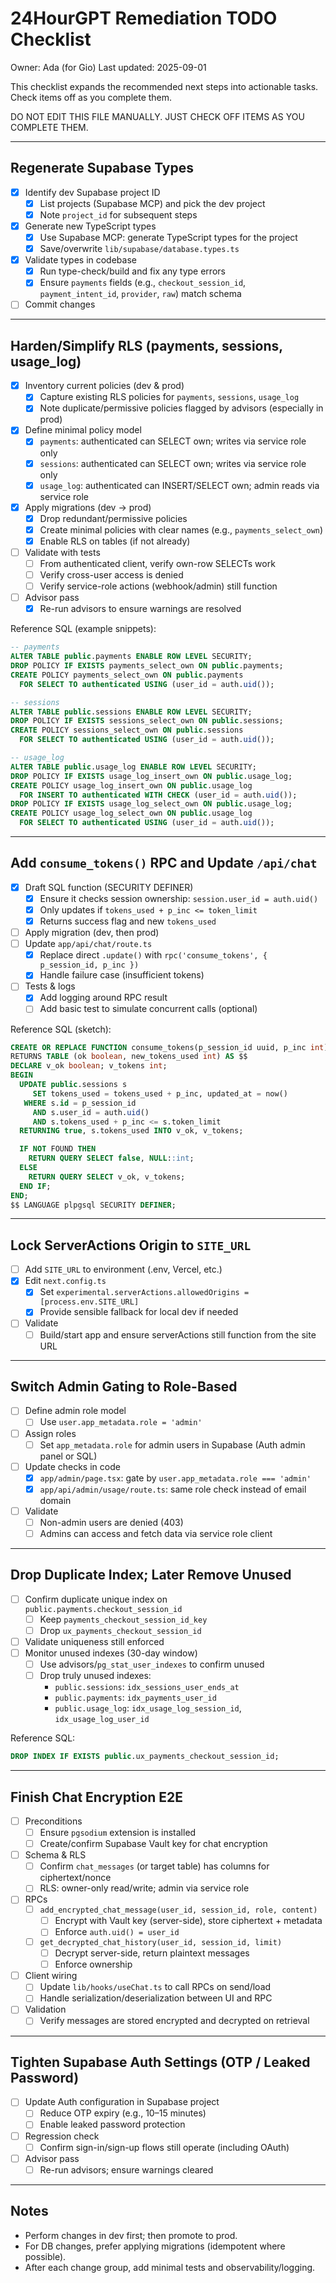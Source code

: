 # 24HourGPT Remediation TODO Checklist

Owner: Ada (for Gio)
Last updated: 2025-09-01

This checklist expands the recommended next steps into actionable tasks. Check items off as you complete them.

DO NOT EDIT THIS FILE MANUALLY. JUST CHECK OFF ITEMS AS YOU COMPLETE THEM.

---

## Regenerate Supabase Types

- [x] Identify dev Supabase project ID
  - [x] List projects (Supabase MCP) and pick the dev project
  - [x] Note `project_id` for subsequent steps
- [x] Generate new TypeScript types
  - [x] Use Supabase MCP: generate TypeScript types for the project
  - [x] Save/overwrite `lib/supabase/database.types.ts`
- [x] Validate types in codebase
  - [x] Run type-check/build and fix any type errors
  - [x] Ensure `payments` fields (e.g., `checkout_session_id`, `payment_intent_id`, `provider`, `raw`) match schema
- [ ] Commit changes

---

## Harden/Simplify RLS (payments, sessions, usage_log)

- [x] Inventory current policies (dev & prod)
  - [x] Capture existing RLS policies for `payments`, `sessions`, `usage_log`
  - [x] Note duplicate/permissive policies flagged by advisors (especially in prod)
- [x] Define minimal policy model
  - [x] `payments`: authenticated can SELECT own; writes via service role only
  - [x] `sessions`: authenticated can SELECT own; writes via service role only
  - [x] `usage_log`: authenticated can INSERT/SELECT own; admin reads via service role
- [x] Apply migrations (dev → prod)
  - [x] Drop redundant/permissive policies
  - [x] Create minimal policies with clear names (e.g., `payments_select_own`)
  - [x] Enable RLS on tables (if not already)
- [ ] Validate with tests
  - [ ] From authenticated client, verify own-row SELECTs work
  - [ ] Verify cross-user access is denied
  - [ ] Verify service-role actions (webhook/admin) still function
- [ ] Advisor pass
  - [x] Re-run advisors to ensure warnings are resolved

Reference SQL (example snippets):
```sql
-- payments
ALTER TABLE public.payments ENABLE ROW LEVEL SECURITY;
DROP POLICY IF EXISTS payments_select_own ON public.payments;
CREATE POLICY payments_select_own ON public.payments
  FOR SELECT TO authenticated USING (user_id = auth.uid());

-- sessions
ALTER TABLE public.sessions ENABLE ROW LEVEL SECURITY;
DROP POLICY IF EXISTS sessions_select_own ON public.sessions;
CREATE POLICY sessions_select_own ON public.sessions
  FOR SELECT TO authenticated USING (user_id = auth.uid());

-- usage_log
ALTER TABLE public.usage_log ENABLE ROW LEVEL SECURITY;
DROP POLICY IF EXISTS usage_log_insert_own ON public.usage_log;
CREATE POLICY usage_log_insert_own ON public.usage_log
  FOR INSERT TO authenticated WITH CHECK (user_id = auth.uid());
DROP POLICY IF EXISTS usage_log_select_own ON public.usage_log;
CREATE POLICY usage_log_select_own ON public.usage_log
  FOR SELECT TO authenticated USING (user_id = auth.uid());
```

---

## Add `consume_tokens()` RPC and Update `/api/chat`

- [x] Draft SQL function (SECURITY DEFINER)
  - [x] Ensure it checks session ownership: `session.user_id = auth.uid()`
  - [x] Only updates if `tokens_used + p_inc <= token_limit`
  - [x] Returns success flag and new `tokens_used`
- [ ] Apply migration (dev, then prod)
- [ ] Update `app/api/chat/route.ts`
  - [x] Replace direct `.update()` with `rpc('consume_tokens', { p_session_id, p_inc })`
  - [x] Handle failure case (insufficient tokens)
- [ ] Tests & logs
  - [x] Add logging around RPC result
  - [ ] Add basic test to simulate concurrent calls (optional)

Reference SQL (sketch):
```sql
CREATE OR REPLACE FUNCTION consume_tokens(p_session_id uuid, p_inc int)
RETURNS TABLE (ok boolean, new_tokens_used int) AS $$
DECLARE v_ok boolean; v_tokens int;
BEGIN
  UPDATE public.sessions s
     SET tokens_used = tokens_used + p_inc, updated_at = now()
   WHERE s.id = p_session_id
     AND s.user_id = auth.uid()
     AND s.tokens_used + p_inc <= s.token_limit
  RETURNING true, s.tokens_used INTO v_ok, v_tokens;

  IF NOT FOUND THEN
    RETURN QUERY SELECT false, NULL::int;
  ELSE
    RETURN QUERY SELECT v_ok, v_tokens;
  END IF;
END;
$$ LANGUAGE plpgsql SECURITY DEFINER;
```

---

## Lock ServerActions Origin to `SITE_URL`

- [ ] Add `SITE_URL` to environment (.env, Vercel, etc.)
- [x] Edit `next.config.ts`
  - [x] Set `experimental.serverActions.allowedOrigins = [process.env.SITE_URL]`
  - [x] Provide sensible fallback for local dev if needed
- [ ] Validate
  - [ ] Build/start app and ensure serverActions still function from the site URL

---

## Switch Admin Gating to Role-Based

- [ ] Define admin role model
  - [ ] Use `user.app_metadata.role = 'admin'`
- [ ] Assign roles
  - [ ] Set `app_metadata.role` for admin users in Supabase (Auth admin panel or SQL)
- [ ] Update checks in code
  - [x] `app/admin/page.tsx`: gate by `user.app_metadata.role === 'admin'`
  - [x] `app/api/admin/usage/route.ts`: same role check instead of email domain
- [ ] Validate
  - [ ] Non-admin users are denied (403)
  - [ ] Admins can access and fetch data via service role client

---

## Drop Duplicate Index; Later Remove Unused

- [ ] Confirm duplicate unique index on `public.payments.checkout_session_id`
  - [ ] Keep `payments_checkout_session_id_key`
  - [ ] Drop `ux_payments_checkout_session_id`
- [ ] Validate uniqueness still enforced
- [ ] Monitor unused indexes (30-day window)
  - [ ] Use advisors/`pg_stat_user_indexes` to confirm unused
  - [ ] Drop truly unused indexes:
    - `public.sessions`: `idx_sessions_user_ends_at`
    - `public.payments`: `idx_payments_user_id`
    - `public.usage_log`: `idx_usage_log_session_id`, `idx_usage_log_user_id`

Reference SQL:
```sql
DROP INDEX IF EXISTS public.ux_payments_checkout_session_id;
```

---

## Finish Chat Encryption E2E

- [ ] Preconditions
  - [ ] Ensure `pgsodium` extension is installed
  - [ ] Create/confirm Supabase Vault key for chat encryption
- [ ] Schema & RLS
  - [ ] Confirm `chat_messages` (or target table) has columns for ciphertext/nonce
  - [ ] RLS: owner-only read/write; admin via service role
- [ ] RPCs
  - [ ] `add_encrypted_chat_message(user_id, session_id, role, content)`
    - [ ] Encrypt with Vault key (server-side), store ciphertext + metadata
    - [ ] Enforce `auth.uid() = user_id`
  - [ ] `get_decrypted_chat_history(user_id, session_id, limit)`
    - [ ] Decrypt server-side, return plaintext messages
    - [ ] Enforce ownership
- [ ] Client wiring
  - [ ] Update `lib/hooks/useChat.ts` to call RPCs on send/load
  - [ ] Handle serialization/deserialization between UI and RPC
- [ ] Validation
  - [ ] Verify messages are stored encrypted and decrypted on retrieval

---

## Tighten Supabase Auth Settings (OTP / Leaked Password)

- [ ] Update Auth configuration in Supabase project
  - [ ] Reduce OTP expiry (e.g., 10–15 minutes)
  - [ ] Enable leaked password protection
- [ ] Regression check
  - [ ] Confirm sign-in/sign-up flows still operate (including OAuth)
- [ ] Advisor pass
  - [ ] Re-run advisors; ensure warnings cleared

---

## Notes
- Perform changes in dev first; then promote to prod.
- For DB changes, prefer applying migrations (idempotent where possible).
- After each change group, add minimal tests and observability/logging.
